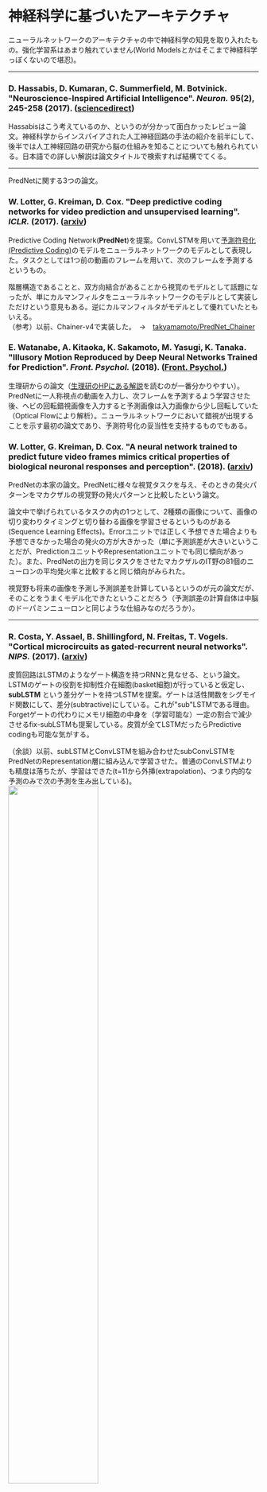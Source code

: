 # 神経科学に基づいたアーキテクチャ
ニューラルネットワークのアーキテクチャの中で神経科学の知見を取り入れたもの。強化学習系はあまり触れていません(World Modelsとかはそこまで神経科学っぽくないので堪忍)。

---
### D. Hassabis, D. Kumaran, C. Summerfield, M. Botvinick. "Neuroscience-Inspired Artificial Intelligence". *Neuron.* **95**(2), 245-258 (2017). ([sciencedirect](https://www.sciencedirect.com/science/article/pii/S0896627317305093))
Hassabisはこう考えているのか、というのが分かって面白かったレビュー論文。神経科学からインスパイアされた人工神経回路の手法の紹介を前半にして、後半では人工神経回路の研究から脳の仕組みを知ることについても触れられている。日本語での詳しい解説は論文タイトルで検索すれば結構でてくる。  

---
PredNetに関する3つの論文。
### W. Lotter, G. Kreiman, D. Cox. "Deep predictive coding networks for video prediction and unsupervised learning". *ICLR.* (2017). ([arxiv](https://arxiv.org/abs/1605.08104))
Predictive Coding Network(**PredNet**)を提案。ConvLSTMを用いて[予測符号化(Predictive Coding)](https://omedstu.jimdo.com/2018/08/17/%E4%BA%88%E6%B8%AC%E7%AC%A6%E5%8F%B7%E5%8C%96-predictive-coding-%E3%81%A8%E3%81%AF%E4%BD%95%E3%81%8B/)のモデルをニューラルネットワークのモデルとして表現した。タスクとしては1つ前の動画のフレームを用いて、次のフレームを予測するというもの。  

階層構造であることと、双方向結合があることから視覚のモデルとして話題になったが、単にカルマンフィルタをニューラルネットワークのモデルとして実装しただけという意見もある。逆にカルマンフィルタがモデルとして優れていたともいえる。  
（参考）以前、Chainer-v4で実装した。　→　[takyamamoto/PredNet_Chainer](https://github.com/takyamamoto/PredNet_Chainer)

### E. Watanabe, A. Kitaoka, K. Sakamoto, M. Yasugi, K. Tanaka. "Illusory Motion Reproduced by Deep Neural Networks Trained for Prediction". *Front. Psychol.* (2018). ([Front. Psychol.](https://www.frontiersin.org/articles/10.3389/fpsyg.2018.00345/full))
生理研からの論文（[生理研のHPにある解説](http://www.nips.ac.jp/release/2018/03/post_362.html)を読むのが一番分かりやすい）。PredNetに一人称視点の動画を入力し、次フレームを予測するよう学習させた後、ヘビの回転錯視画像を入力すると予測画像は入力画像から少し回転していた（Optical Flowにより解析）。ニューラルネットワークにおいて錯視が出現することを示す最初の論文であり、予測符号化の妥当性を支持するものでもある。

### W. Lotter, G. Kreiman, D. Cox. "A neural network trained to predict future video frames mimics critical properties of biological neuronal responses and perception". (2018). ([arxiv](https://arxiv.org/abs/1805.10734))
PredNetの本家の論文。PredNetに様々な視覚タスクを与え、そのときの発火パターンをマカクザルの視覚野の発火パターンと比較したという論文。  

論文中で挙げられているタスクの内の1つとして、2種類の画像について、画像の切り変わりタイミングと切り替わる画像を学習させるというものがある(Sequence Learning Effects)。Errorユニットでは正しく予想できた場合よりも予想できなかった場合の発火の方が大きかった（単に予測誤差が大きいということだが、PredictionユニットやRepresentationユニットでも同じ傾向があった）。また、PredNetの出力を同じタスクをさせたマカクザルのIT野の81個のニューロンの平均発火率と比較すると同じ傾向がみられた。  

視覚野も将来の画像を予測し予測誤差を計算しているというのが元の論文だが、そのことをうまくモデル化できたということだろう（予測誤差の計算自体は中脳のドーパミンニューロンと同じような仕組みなのだろうか）。  

---  
### R. Costa, Y. Assael, B. Shillingford, N. Freitas, T. Vogels. "Cortical microcircuits as gated-recurrent neural networks". *NIPS.* (2017). ([arxiv](https://arxiv.org/abs/1711.02448))
皮質回路はLSTMのようなゲート構造を持つRNNと見なせる、という論文。LSTMのゲートの役割を抑制性介在細胞(basket細胞)が行っていると仮定し、**subLSTM** という差分ゲートを持つLSTMを提案。ゲートは活性関数をシグモイド関数にして、差分(subtractive)にしている。これが"sub"LSTMである理由。Forgetゲートの代わりにメモリ細胞の中身を（学習可能な）一定の割合で減少させるfix-subLSTMも提案している。皮質が全てLSTMだったらPredictive codingも可能な気がする。  

（余談）以前、subLSTMとConvLSTMを組み合わせたsubConvLSTMをPredNetのRepresentation層に組み込んで学習させた。普通のConvLSTMよりも精度は落ちたが、学習はできた(t=11から外挿(extrapolation)、つまり内的な予測のみで次の予測を生み出している)。  
<img src="https://github.com/takyamamoto/BNN-ANN-papers/blob/master/pictures/output.gif" width=60%>  
